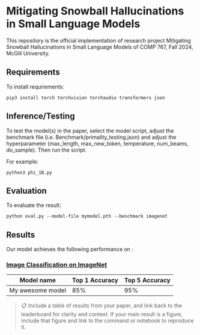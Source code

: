 # Mitigating Snowball Hallucinations in Small Language Models

This repository is the official implementation of research project Mitigating Snowball Hallucinations in Small Language Models of COMP 767, Fall 2024, McGill University.

## Requirements

To install requirements:

```setup
pip3 install torch torchvision torchaudio transformers json
```

## Inference/Testing

To test the model(s) in the paper, select the model script, adjust the benchmark file (i.e. Benchmark/primality_testing.json) and adjust the hyperparameter (max_length, max_new_token, temperature, num_beams, do_sample). Then run the script.

For example:

```train
python3 phi_1B.py
```

## Evaluation

To evaluate the result:

```eval
python eval.py --model-file mymodel.pth --benchmark imagenet
```

## Results

Our model achieves the following performance on :

### [Image Classification on ImageNet](https://paperswithcode.com/sota/image-classification-on-imagenet)

| Model name         | Top 1 Accuracy  | Top 5 Accuracy |
| ------------------ |---------------- | -------------- |
| My awesome model   |     85%         |      95%       |

>📋  Include a table of results from your paper, and link back to the leaderboard for clarity and context. If your main result is a figure, include that figure and link to the command or notebook to reproduce it. 